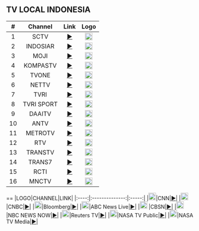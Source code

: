 <h2>TV LOCAL INDONESIA</h2>

| #   | Channel        | Link  | Logo |
|:---:|:--------------:|:-----:|:----:|
| 1   | SCTV           | [▶️](https://donelfantastic.github.io/creativemedia/local/sctvID.m3u8) | <img height="20" src="https://upload.wikimedia.org/wikipedia/commons/thumb/c/cc/SCTV_Logo.svg/1200px-SCTV_Logo.svg.png"/> |
| 2   | INDOSIAR       | [▶️](https://donelfantastic.github.io/creativemedia/local/indosiarID.m3u8) | <img height="20" src="https://upload.wikimedia.org/wikipedia/commons/thumb/3/39/INDOSIAR_Logo.png/1280px-INDOSIAR_Logo.png"/> |
| 3   | MOJI           | [▶️](https://donelfantastic.github.io/creativemedia/local/mojiID.m3u8) | <img height="20" src="https://upload.wikimedia.org/wikipedia/commons/thumb/c/c9/Moji_blue.svg/1024px-Moji_blue.svg.png"/> |
| 4   | KOMPASTV       | [▶️](https://donelfantastic.github.io/creativemedia/local/kompasID.m3u8) | <img height="20" src="https://upload.wikimedia.org/wikipedia/en/archive/7/7a/20190116042347%21KOMPAS_TV_%282017%29.png"/> |
| 5   | TVONE          | [▶️](https://donelfantastic.github.io/creativemedia/local/tvoneID.m3u8) | <img height="20" src="https://upload.wikimedia.org/wikipedia/commons/thumb/9/91/TvOne_2023.svg/2560px-TvOne_2023.svg.png"/> |
| 6   | NETTV          | [▶️](https://donelfantastic.github.io/creativemedia/local/nettvID.m3u8) | <img height="20" src="https://assets-a1.kompasiana.com/items/album/2017/05/21/logo1-59219cbc129373a15b6c75bd.png"/> |
| 7   | TVRI           | [▶️](https://donelfantastic.github.io/creativemedia/local/tvriID.m3u8) | <img height="20" src="https://upload.wikimedia.org/wikipedia/commons/thumb/5/5c/New_Logo_TVRI.png/1024px-New_Logo_TVRI.png"/> |
| 8   | TVRI SPORT     | [▶️](https://donelfantastic.github.io/creativemedia/local/tvrisportID.m3u8) | <img height="20" src="https://upload.wikimedia.org/wikipedia/commons/thumb/9/9e/TVRI_Sport_2022.svg/2560px-TVRI_Sport_2022.svg.png"/> |
| 9   | DAAITV         | [▶️](https://donelfantastic.github.io/creativemedia/local/daaitvID.m3u8) | <img height="20" src="https://upload.wikimedia.org/wikipedia/commons/e/e3/DAAI_TV_Jakarta.png"/> |
| 10  | ANTV           | [▶️](https://donelfantastic.github.io/creativemedia/local/antvID.m3u8) | <img height="20" src="https://upload.wikimedia.org/wikipedia/commons/thumb/2/2e/Antv_logo.svg/1200px-Antv_logo.svg.png"/> |
| 11  | METROTV        | [▶️](https://donelfantastic.github.io/creativemedia/local/metrotvID.m3u8) | <img height="20" src="https://upload.wikimedia.org/wikipedia/commons/2/22/MetroTV_2000.svg"/> |
| 12  | RTV            | [▶️](https://donelfantastic.github.io/creativemedia/local/rtvID.m3u8) | <img height="20" src="https://upload.wikimedia.org/wikipedia/commons/thumb/f/fe/Rajawali_Televisi_abu-abu.svg/1200px-Rajawali_Televisi_abu-abu.svg.png"/> |
| 13  | TRANSTV        | [▶️](https://video.detik.com/transtv/smil:transtv-live.smil/index.m3u8) | <img height="20" src="https://upload.wikimedia.org/wikipedia/ms/1/1b/TRANS_TV.png"/> |
| 14  | TRANS7         | [▶️](https://video.detik.com/trans7/smil:trans7.smil/index.m3u8) | <img height="20" src="https://upload.wikimedia.org/wikipedia/id/thumb/7/79/Trans_7_2013.svg/300px-Trans_7_2013.svg.png"/> |
| 15  | RCTI           | [▶️](https://donelfantastic.github.io/creativemedia/local/rctiID.m3u8) | <img height="20" src="https://upload.wikimedia.org/wikipedia/id/thumb/d/dd/RCTI_logo_2015.svg/400px-RCTI_logo_2015.svg.png"/> |
| 16  | MNCTV          | [▶️](https://donelfantastic.github.io/creativemedia/local/mnctvID.m3u8) | <img height="20" src="https://upload.wikimedia.org/wikipedia/commons/6/69/MNCTV_logo.png"/> |

==
|LOGO|CHANNEL|LINK|
|:----:|:--------------:|:-----:|
|<img height="20" src="https://i.imgur.com/vyrc1I1.png"/>|CNN|[▶️](https://turnerlive.warnermediacdn.com/hls/live/586495/cnngo/cnn_slate/VIDEO_0_3564000.m3u8)|
|<img height="20" src="https://i.imgur.com/BTasyOy.png"/>|CNBC|[▶️](http://ott-cdn.ucom.am/s65/index.m3u8)|
|<img height="20" src="https://i.imgur.com/VnCcH73.png"/>|Bloomberg|[▶️](https://www.bloomberg.com/media-manifest/streams/us.m3u8)|
|<img height="20" src="https://i.imgur.com/7sJLzKi.png"/>|ABC News Live|[▶️](https://content.uplynk.com/channel/3324f2467c414329b3b0cc5cd987b6be.m3u8)|
|<img height="20" src="https://i.imgur.com/nki2HDQ.png"/> |CBSN|[▶️](https://cbsn-us.cbsnstream.cbsnews.com/out/v1/55a8648e8f134e82a470f83d562deeca/master.m3u8)|
|<img height="20" src="https://i.imgur.com/v48mMRT.png"/>|NBC NEWS NOW|[▶️](http://dai2.xumo.com/xumocdn/p=roku/amagi_hls_data_xumo1212A-xumo-nbcnewsnow/CDN/playlist.m3u8)|
|<img height="20" src="https://i.imgur.com/AbvCnoH.png"/>|Reuters TV|[▶️](https://reuters-reutersnow-1-pt.samsung.wurl.com/manifest/playlist.m3u8?ROGERIOTORRES)|
|<img height="20" src="https://i.imgur.com/rmyfoOI.png"/>|NASA TV Public|[▶️](https://ntv1.akamaized.net/hls/live/2014075/NASA-NTV1-HLS/master.m3u8)|
|<img height="20" src="https://i.imgur.com/rmyfoOI.png"/>|NASA TV Media|[▶️](https://ntv2.akamaized.net/hls/live/2013923/NASA-NTV2-HLS/master.m3u8)|
 
